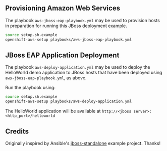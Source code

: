 ## Provisioning Amazon Web Services

The playbook `aws-jboss-eap-playbook.yml` may be used to provision hosts in preparation for running this JBoss deployment example.

```sh
source setup.sh.example
openshift-aws-setup playbooks/aws-jboss-eap-playbook.yml
```
## JBoss EAP Application Deployment

The playbook `aws-deploy-application.yml` may be used to deploy the HelloWorld demo application to JBoss hosts that have been deployed using `aws-jboss-eap-playbook.yml`, as above.

Run the playbook using:

```sh
source setup.sh.example
openshift-aws-setup playbooks/aws-deploy-application.yml
```

The HelloWorld application will be available at `http://<jboss server>:<http_port>/helloworld`

## Credits

Originally inspired by Ansible's [jboss-standalone][2] example project. Thanks!

[1]: http://jeremievallee.com/2016/07/27/aws-vpc-ansible/
[2]: https://github.com/ansible/ansible-examples/tree/master/jboss-standalone
